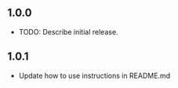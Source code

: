 ## 1.0.0

- TODO: Describe initial release.

## 1.0.1

- Update how to use instructions in README.md
